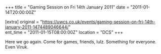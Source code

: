 +++
title = "Gaming Session on Fri 14th January 2011"
date = "2011-01-14T20:00:00Z"

[extra]
original = "https://uwcs.co.uk/events/gaming-session-on-fri-14th-january-2011-1474489046644/"    
ent_time = "2011-01-15T08:00:00Z"
location = "DCS"
+++

Here we go again. Come for games, friends, lulz. Something for everyone. Even Viruk.


